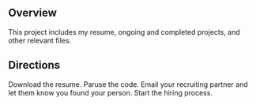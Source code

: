 ## Overview
This project includes my resume, ongoing and completed projects, and other relevant files.

## Directions

Download the resume. Paruse the code. Email your recruiting partner and let them know you found your person. Start the hiring process.
